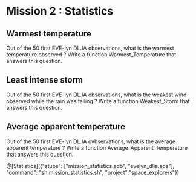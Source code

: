 # Mission 2 : Statistics

## Warmest temperature

Out of the 50 first EVE-lyn DL.IA observations, what is the warmest temperature observed ? Write a function Warmest_Temperature that answers this question.

## Least intense storm

Out of the 50 first EVE-lyn DL.IA observations, what is the weakest wind observed while the rain was falling ? Write a function Weakest_Storm that answers this question.

## Average apparent temperature

Out of the 50 first EVE-lyn DL.IA ovbservations, what is the average apparent temperature ?  Write a function Average_Apparent_Temperature that answers this question.

@[Statistics]({"stubs": ["mission_statistics.adb", "evelyn_dlia.ads"], "command": "sh mission_statistics.sh", "project":"space_explorers"})